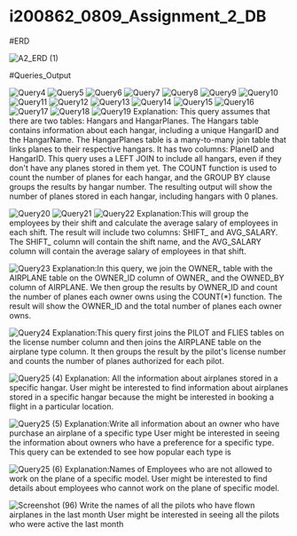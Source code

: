 # i200862_0809_Assignment_2_DB
#ERD

![A2_ERD (1)](https://user-images.githubusercontent.com/113238110/228567495-3475b051-e5a6-4c15-9d8f-9a3ec88217de.png)



#Queries_Output

![Query4](https://user-images.githubusercontent.com/113238110/228276738-e54d0625-334e-48cd-acec-cfbb41f88cf5.png)
![Query5](https://user-images.githubusercontent.com/113238110/228276756-bc2ef2be-6e38-4793-9ff4-3bb109acb4fe.png)
![Query6](https://user-images.githubusercontent.com/113238110/228276769-06c4cf72-d7f5-4660-93ec-bea8e8c31a4d.png)
![Query7](https://user-images.githubusercontent.com/113238110/228276777-e6f901cb-9166-4aae-b2e1-64a0ba6002eb.png)
![Query8](https://user-images.githubusercontent.com/113238110/228276786-57a9acd6-9148-4625-adc1-7cdbf10efc43.png)
![Query9](https://user-images.githubusercontent.com/113238110/228276794-15b27141-830c-409d-8e47-ba1151f61fb7.png)
![Query10](https://user-images.githubusercontent.com/113238110/228276807-bc3043af-bc0c-4762-8fe5-818aa26c3d44.png)
![Query11](https://user-images.githubusercontent.com/113238110/228276816-21d7aa3e-c11a-4d5f-b2a5-7ace1e0ba513.png)
![Query12](https://user-images.githubusercontent.com/113238110/228276822-8a8dd6b9-d022-415a-b1c3-18ad290211af.png)
![Query13](https://user-images.githubusercontent.com/113238110/228276828-b3c582af-a2b4-4dfc-8898-93318c6c3863.png)
![Query14](https://user-images.githubusercontent.com/113238110/228276838-60b5d887-fc4d-4a90-a3de-1bc53db5ccca.png)
![Query15](https://user-images.githubusercontent.com/113238110/228276847-531d3c8e-5489-4af0-98b9-76c5ec7098ec.png)
![Query16](https://user-images.githubusercontent.com/113238110/228276853-f855faf3-d6fd-4341-9182-5cf1b3377b21.png)
![Query17](https://user-images.githubusercontent.com/113238110/228276861-38507dcc-ca10-4e19-840d-333169c4835c.png)
![Query18](https://user-images.githubusercontent.com/113238110/228276864-86fe6a2f-736e-4011-a161-82b7e6d75808.png)
![Query19](https://user-images.githubusercontent.com/113238110/228276873-a82ee815-cee3-4da7-be77-636a5c96111c.png)
Explanation: This query assumes that there are two tables: Hangars and HangarPlanes. The Hangars table contains information about each hangar, including a unique HangarID and the HangarName. The HangarPlanes table is a many-to-many join table that links planes to their respective hangars. It has two columns: PlaneID and HangarID. This query uses a LEFT JOIN to include all hangars, even if they don't have any planes stored in them yet. The COUNT function is used to count the number of planes for each hangar, and the GROUP BY clause groups the results by hangar number. The resulting output will show the number of planes stored in each hangar, including hangars with 0 planes.



![Query20](https://user-images.githubusercontent.com/113238110/228276883-47e0af51-2317-4967-9da9-a4bd7dd3534c.png)
![Query21](https://user-images.githubusercontent.com/113238110/228276889-ed2e411a-409b-41ec-b762-054814a0b792.png)
![Query22](https://user-images.githubusercontent.com/113238110/228276901-f5048457-f58f-4e30-8a16-7cea47a1a283.png)
Explanation:This will group the employees by their shift and calculate the average salary of employees in each shift. The result will include two columns: SHIFT_ and AVG_SALARY. The SHIFT_ column will contain the shift name, and the AVG_SALARY column will contain the average salary of employees in that shift.


![Query23](https://user-images.githubusercontent.com/113238110/228276910-233a0048-9e7f-43fa-8656-9d08cb3b049c.png)
Explanation:In this query, we join the OWNER_ table with the AIRPLANE table on the OWNER_ID column of OWNER_ and the OWNED_BY column of AIRPLANE. We then group the results by OWNER_ID and count the number of planes each owner owns using the COUNT(*) function. The result will show the OWNER_ID and the total number of planes each owner owns.


![Query24](https://user-images.githubusercontent.com/113238110/228276913-d667534b-4956-4712-93b3-ba5784e21e54.png)
Explanation:This query first joins the PILOT and FLIES tables on the license number column and then joins the AIRPLANE table on the airplane type column. It then groups the result by the pilot's license number and counts the number of planes authorized for each pilot.


![Query25 (4)](https://user-images.githubusercontent.com/113238110/228276917-b39fafa5-eaa0-4bb3-bd49-03a21f184d74.png)
Explanation: All the information about airplanes stored in a specific hangar.
User might be interested to find information about airplanes stored in a specific hangar because the might 
be interested in booking a flight in a particular location.


![Query25 (5)](https://user-images.githubusercontent.com/113238110/228276927-ad0984c8-c005-424e-bd5e-3165e1f83f63.png)
Explanation:Write all information about an owner who have purchase an airplane of a specific type
User might be interested in seeing the information about owners who have a preference for a specific type. 
This query can be extended to see how popular each type is


![Query25 (6)](https://user-images.githubusercontent.com/113238110/228276935-e04c7157-95a4-453b-8718-e0289d8f1c59.png)
Explanation:Names of Employees who are not allowed to work on the plane of a specific model.
User might be interested to find details about employees who cannot work on the plane of specific model.

![Screenshot (96)](https://user-images.githubusercontent.com/113238110/228564905-6a59a418-1038-465d-8d60-cfa1e9e449bb.png)
Write the names of all the pilots who have flown airplanes in the last month 
User might be interested in seeing all the pilots who were active the last month 






